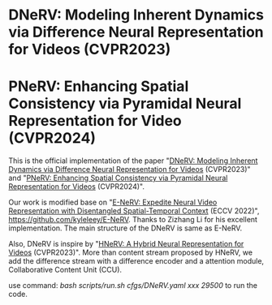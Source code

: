 # DNeRV: Modeling Inherent Dynamics via Difference Neural Representation for Videos (CVPR2023)
# PNeRV: Enhancing Spatial Consistency via Pyramidal Neural Representation for Video (CVPR2024)

This is the official implementation of the paper "[DNeRV: Modeling Inherent Dynamics via Difference Neural Representation for Videos](https://arxiv.org/pdf/2304.06544.pdf) (CVPR2023)" and "[PNeRV: Enhancing Spatial Consistency via Pyramidal Neural Representation for Videos](https://arxiv.org/pdf/2404.08921.pdf) (CVPR2024)".

Our work is modified base on "[E-NeRV: Expedite Neural Video Representation with Disentangled Spatial-Temporal Context](https://arxiv.org/pdf/2207.08132.pdf) (ECCV 2022)", https://github.com/kyleleey/E-NeRV. Thanks to Zizhang Li for his excellent implementation. The main structure of the DNeRV is same as E-NeRV.

Also, DNeRV is inspire by "[HNeRV: A Hybrid Neural Representation for Videos](https://arxiv.org/pdf/2304.02633.pdf) (CVPR2023)". More than content stream proposed by HNeRV, we add the difference stream with a difference encoder and a attention module, Collaborative Content Unit (CCU).

use command: _bash scripts/run.sh cfgs/DNeRV.yaml xxx 29500_ to run the code.
